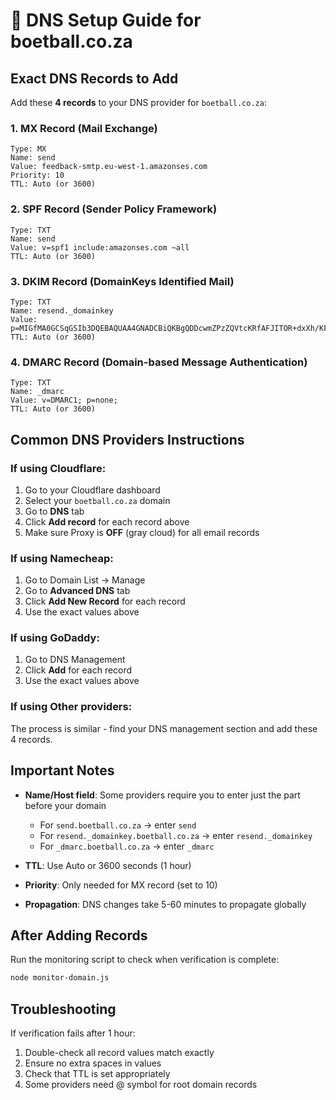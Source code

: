 # 🔧 DNS Setup Guide for boetball.co.za

## Exact DNS Records to Add

Add these **4 records** to your DNS provider for `boetball.co.za`:

### 1. MX Record (Mail Exchange)
```
Type: MX
Name: send
Value: feedback-smtp.eu-west-1.amazonses.com
Priority: 10
TTL: Auto (or 3600)
```

### 2. SPF Record (Sender Policy Framework)
```
Type: TXT
Name: send
Value: v=spf1 include:amazonses.com ~all
TTL: Auto (or 3600)
```

### 3. DKIM Record (DomainKeys Identified Mail)
```
Type: TXT
Name: resend._domainkey
Value: p=MIGfMA0GCSqGSIb3DQEBAQUAA4GNADCBiQKBgQDDcwmZPzZQVtcKRfAFJITOR+dxXh/KFwOZHhycCCAcZ/K7EobzgM/pLnIHUCdf/oQOeFGxm5X/lQs/z/3iTAr6iHvGCBPXohfLXgchdgFRqS5gIvAqhj6fWtcMH6GQbMyrVGV1MTYQ01qeyUdPpz28fAqhzNXOy0BliWRQ6G/hPwIDAQAB
TTL: Auto (or 3600)
```

### 4. DMARC Record (Domain-based Message Authentication)
```
Type: TXT
Name: _dmarc
Value: v=DMARC1; p=none;
TTL: Auto (or 3600)
```

## Common DNS Providers Instructions

### If using **Cloudflare**:
1. Go to your Cloudflare dashboard
2. Select your `boetball.co.za` domain
3. Go to **DNS** tab
4. Click **Add record** for each record above
5. Make sure Proxy is **OFF** (gray cloud) for all email records

### If using **Namecheap**:
1. Go to Domain List → Manage
2. Go to **Advanced DNS** tab
3. Click **Add New Record** for each record
4. Use the exact values above

### If using **GoDaddy**:
1. Go to DNS Management
2. Click **Add** for each record
3. Use the exact values above

### If using **Other providers**:
The process is similar - find your DNS management section and add these 4 records.

## Important Notes

- **Name/Host field**: Some providers require you to enter just the part before your domain
  - For `send.boetball.co.za` → enter `send`
  - For `resend._domainkey.boetball.co.za` → enter `resend._domainkey`
  - For `_dmarc.boetball.co.za` → enter `_dmarc`

- **TTL**: Use Auto or 3600 seconds (1 hour)

- **Priority**: Only needed for MX record (set to 10)

- **Propagation**: DNS changes take 5-60 minutes to propagate globally

## After Adding Records

Run the monitoring script to check when verification is complete:
```bash
node monitor-domain.js
```

## Troubleshooting

If verification fails after 1 hour:
1. Double-check all record values match exactly
2. Ensure no extra spaces in values
3. Check that TTL is set appropriately
4. Some providers need @ symbol for root domain records
